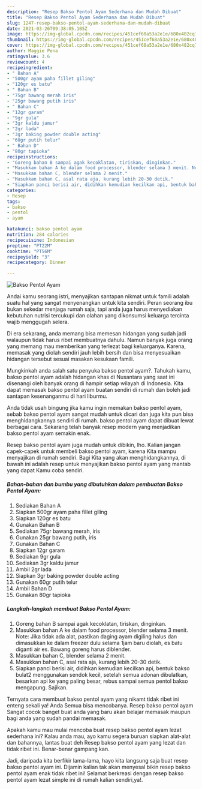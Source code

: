 ```yaml
---
description: "Resep Bakso Pentol Ayam Sederhana dan Mudah Dibuat"
title: "Resep Bakso Pentol Ayam Sederhana dan Mudah Dibuat"
slug: 1247-resep-bakso-pentol-ayam-sederhana-dan-mudah-dibuat
date: 2021-03-26T09:38:05.105Z
image: https://img-global.cpcdn.com/recipes/451cef68a53a2e1e/680x482cq70/bakso-pentol-ayam-foto-resep-utama.jpg
thumbnail: https://img-global.cpcdn.com/recipes/451cef68a53a2e1e/680x482cq70/bakso-pentol-ayam-foto-resep-utama.jpg
cover: https://img-global.cpcdn.com/recipes/451cef68a53a2e1e/680x482cq70/bakso-pentol-ayam-foto-resep-utama.jpg
author: Maggie Pena
ratingvalue: 3.6
reviewcount: 4
recipeingredient:
- " Bahan A"
- "500gr ayam paha fillet giling"
- "120gr es batu"
- " Bahan B"
- "75gr bawang merah iris"
- "25gr bawang putih iris"
- " Bahan C"
- "12gr garam"
- "9gr gula"
- "3gr kaldu jamur"
- "2gr lada"
- "3gr baking powder double acting"
- "60gr putih telur"
- " Bahan D"
- "80gr tapioka"
recipeinstructions:
- "Goreng bahan B sampai agak kecoklatan, tiriskan, dinginkan."
- "Masukkan bahan A ke dalam food processor, blender selama 3 menit. Note: Jika tidak ada alat, pastikan daging ayam digiling halus dan dimasukkan ke dalam freezer dulu selama 1jam baru diolah, es batu diganti air es. Bawang goreng harus diblender."
- "Masukkan bahan C, blender selama 2 menit."
- "Masukkan bahan C, asal rata aja, kurang lebih 20-30 detik."
- "Siapkan panci berisi air, didihkan kemudian kecilkan api, bentuk bakso bulat2 menggunakan sendok kecil, setelah semua adonan dibulatkan, besarkan api ke yang paling besar, rebus sampai semua pentol bakso mengapung. Sajikan."
categories:
- Resep
tags:
- bakso
- pentol
- ayam

katakunci: bakso pentol ayam 
nutrition: 284 calories
recipecuisine: Indonesian
preptime: "PT22M"
cooktime: "PT56M"
recipeyield: "3"
recipecategory: Dinner

---
```



![Bakso Pentol Ayam](https://img-global.cpcdn.com/recipes/451cef68a53a2e1e/680x482cq70/bakso-pentol-ayam-foto-resep-utama.jpg)

Andai kamu seorang istri, menyajikan santapan nikmat untuk famili adalah suatu hal yang sangat menyenangkan untuk kita sendiri. Peran seorang ibu bukan sekedar menjaga rumah saja, tapi anda juga harus menyediakan kebutuhan nutrisi tercukupi dan olahan yang dikonsumsi keluarga tercinta wajib menggugah selera.

Di era  sekarang, anda memang bisa memesan hidangan yang sudah jadi walaupun tidak harus ribet membuatnya dahulu. Namun banyak juga orang yang memang mau memberikan yang terlezat bagi keluarganya. Karena, memasak yang diolah sendiri jauh lebih bersih dan bisa menyesuaikan hidangan tersebut sesuai masakan kesukaan famili. 



Mungkinkah anda salah satu penyuka bakso pentol ayam?. Tahukah kamu, bakso pentol ayam adalah hidangan khas di Nusantara yang saat ini disenangi oleh banyak orang di hampir setiap wilayah di Indonesia. Kita dapat memasak bakso pentol ayam buatan sendiri di rumah dan boleh jadi santapan kesenanganmu di hari liburmu.

Anda tidak usah bingung jika kamu ingin memakan bakso pentol ayam, sebab bakso pentol ayam sangat mudah untuk dicari dan juga kita pun bisa menghidangkannya sendiri di rumah. bakso pentol ayam dapat dibuat lewat berbagai cara. Sekarang telah banyak resep modern yang menjadikan bakso pentol ayam semakin enak.

Resep bakso pentol ayam juga mudah untuk dibikin, lho. Kalian jangan capek-capek untuk membeli bakso pentol ayam, karena Kita mampu menyajikan di rumah sendiri. Bagi Kita yang akan menghidangkannya, di bawah ini adalah resep untuk menyajikan bakso pentol ayam yang mantab yang dapat Kamu coba sendiri.

<!--inarticleads1-->

##### Bahan-bahan dan bumbu yang dibutuhkan dalam pembuatan Bakso Pentol Ayam:

1. Sediakan  Bahan A
1. Siapkan 500gr ayam paha fillet giling
1. Siapkan 120gr es batu
1. Gunakan  Bahan B
1. Sediakan 75gr bawang merah, iris
1. Gunakan 25gr bawang putih, iris
1. Gunakan  Bahan C
1. Siapkan 12gr garam
1. Sediakan 9gr gula
1. Sediakan 3gr kaldu jamur
1. Ambil 2gr lada
1. Siapkan 3gr baking powder double acting
1. Gunakan 60gr putih telur
1. Ambil  Bahan D
1. Gunakan 80gr tapioka




<!--inarticleads2-->

##### Langkah-langkah membuat Bakso Pentol Ayam:

1. Goreng bahan B sampai agak kecoklatan, tiriskan, dinginkan.
1. Masukkan bahan A ke dalam food processor, blender selama 3 menit. Note: Jika tidak ada alat, pastikan daging ayam digiling halus dan dimasukkan ke dalam freezer dulu selama 1jam baru diolah, es batu diganti air es. Bawang goreng harus diblender.
1. Masukkan bahan C, blender selama 2 menit.
1. Masukkan bahan C, asal rata aja, kurang lebih 20-30 detik.
1. Siapkan panci berisi air, didihkan kemudian kecilkan api, bentuk bakso bulat2 menggunakan sendok kecil, setelah semua adonan dibulatkan, besarkan api ke yang paling besar, rebus sampai semua pentol bakso mengapung. Sajikan.




Ternyata cara membuat bakso pentol ayam yang nikamt tidak ribet ini enteng sekali ya! Anda Semua bisa mencobanya. Resep bakso pentol ayam Sangat cocok banget buat anda yang baru akan belajar memasak maupun bagi anda yang sudah pandai memasak.

Apakah kamu mau mulai mencoba buat resep bakso pentol ayam lezat sederhana ini? Kalau anda mau, ayo kamu segera buruan siapkan alat-alat dan bahannya, lantas buat deh Resep bakso pentol ayam yang lezat dan tidak ribet ini. Benar-benar gampang kan. 

Jadi, daripada kita berfikir lama-lama, hayo kita langsung saja buat resep bakso pentol ayam ini. Dijamin kalian tak akan menyesal bikin resep bakso pentol ayam enak tidak ribet ini! Selamat berkreasi dengan resep bakso pentol ayam lezat simple ini di rumah kalian sendiri,ya!.

